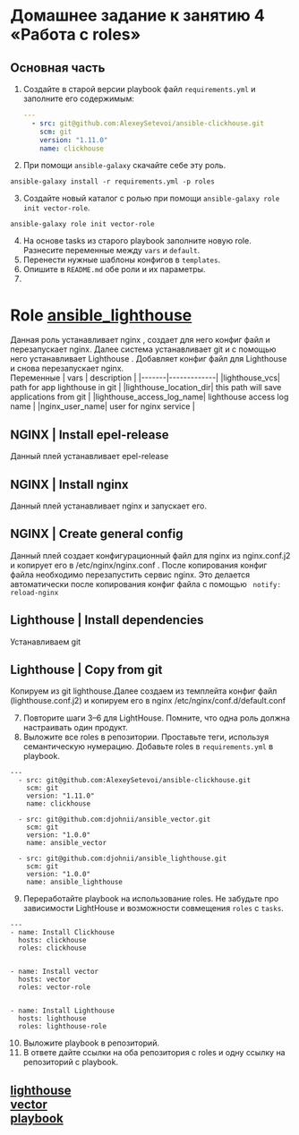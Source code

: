 # Домашнее задание к занятию 4 «Работа с roles»


## Основная часть


1. Создайте в старой версии playbook файл `requirements.yml` и заполните его содержимым:

   ```yaml
   ---
     - src: git@github.com:AlexeySetevoi/ansible-clickhouse.git
       scm: git
       version: "1.11.0"
       name: clickhouse 
   ```

2. При помощи `ansible-galaxy` скачайте себе эту роль.
```
ansible-galaxy install -r requirements.yml -p roles
```
3. Создайте новый каталог с ролью при помощи `ansible-galaxy role init vector-role`.
```
ansible-galaxy role init vector-role
```
4. На основе tasks из старого playbook заполните новую role. Разнесите переменные между `vars` и `default`. 
5. Перенести нужные шаблоны конфигов в `templates`.
6. Опишите в `README.md` обе роли и их параметры.
7. 
# Role [ansible_lighthouse](https://github.com/djohnii/ansible_lighthouse)

Данная роль устанавливает nginx , создает для него конфиг файл и перезапускает nginx. Далее система устанавливает git и с помощью него устанавливает Lighthouse . Добавляет конфиг файл для Lighthouse и снова перезапускает nginx. \
Переменные
| vars | description |
|-------|-------------|
|lighthouse_vcs| path for app lighthouse in git |
|lighthouse_location_dir| this path will save applications from git |
|lighthouse_access_log_name| lighthouse access log name |
|nginx_user_name| user for nginx service |

##  NGINX | Install epel-release
Данный плей устанавливает epel-release

## NGINX | Install nginx

Данный плей устанавливает nginx и запускает его.

##  NGINX | Create general config

Данный плей создает конфигурационный файл для nginx из nginx.conf.j2 и копирует его в /etc/nginx/nginx.conf . После копирования конфиг файла необходимо перезапустить сервис nginx. Это делается автоматически после копирования конфиг файла с помощью   `` notify: reload-nginx`` 

 ## Lighthouse | Install dependencies

 Устанавливаем git 

 ## Lighthouse | Copy from git

 Копируем из git lighthouse.Далее создаем из темплейта конфиг файл (lighthouse.conf.j2)  и копируем его в nginx  /etc/nginx/conf.d/default.conf



7. Повторите шаги 3–6 для LightHouse. Помните, что одна роль должна настраивать один продукт.
8. Выложите все roles в репозитории. Проставьте теги, используя семантическую нумерацию. Добавьте roles в `requirements.yml` в playbook.
```
---
  - src: git@github.com:AlexeySetevoi/ansible-clickhouse.git
    scm: git
    version: "1.11.0"
    name: clickhouse 

  - src: git@github.com:djohnii/ansible_vector.git
    scm: git
    version: "1.0.0"
    name: ansible_vector

  - src: git@github.com:djohnii/ansible_lighthouse.git
    scm: git
    version: "1.0.0"
    name: ansible_lighthouse 
```

9. Переработайте playbook на использование roles. Не забудьте про зависимости LightHouse и возможности совмещения `roles` с `tasks`.
```
---
- name: Install Clickhouse
  hosts: clickhouse
  roles: clickhouse


- name: Install vector
  hosts: vector
  roles: vector-role


- name: Install Lighthouse
  hosts: lighthouse
  roles: lighthouse-role
```
10. Выложите playbook в репозиторий.
11. В ответе дайте ссылки на оба репозитория с roles и одну ссылку на репозиторий с playbook.

[lighthouse](https://github.com/djohnii/ansible_lighthouse) \
[vector](https://github.com/djohnii/ansible_vector) \
[playbook](https://github.com/djohnii/devops-netology/tree/main/mnt-homeworks-MNT-video/08-ansible-04-role/ansible)
---


